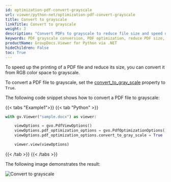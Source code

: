 ```yaml
---
id: optimization-pdf-convert-grayscale
url: viewer/python-net/optimization-pdf-convert-grayscale
title: Convert to grayscale
linkTitle: Convert to grayscale
weight: 3
description: "Convert PDFs to grayscale to reduce file size and speed up printing using the GroupDocs.Viewer Python API."
keywords: PDF grayscale conversion, PDF optimization, reduce PDF size, PDF rendering, GroupDocs.Viewer, grayscale PDF, PDF optimization
productName: GroupDocs.Viewer for Python via .NET
hideChildren: False
toc: True
---
```

To speed up the printing of a PDF file and reduce its size, you can convert it from RGB color space to grayscale.

To convert a PDF file to grayscale, set the [convert_to_gray_scale](https://reference.groupdocs.com/viewer/python-net/groupdocs.viewer.options/pdfoptimizationoptions/#properties) property to `True`.

The following code snippet shows how to convert a PDF file to grayscale:

{{< tabs "Example1">}}
{{< tab "Python" >}}
```python
with gv.Viewer("sample.docx") as viewer:

    viewOptions = gvo.PdfViewOptions()
    viewOptions.pdf_optimization_options = gvo.PdfOptimizationOptions()
    viewOptions.pdf_optimization_options.convert_to_gray_scale = True

    viewer.view(viewOptions)
```
{{< /tab >}}
{{< /tabs >}}

The following image demonstrates the result:

![Convert to grayscale](/viewer/net/images/developer-guide/pdf-rendering/optimization/optimization-pdf-convert-grayscale.png)
